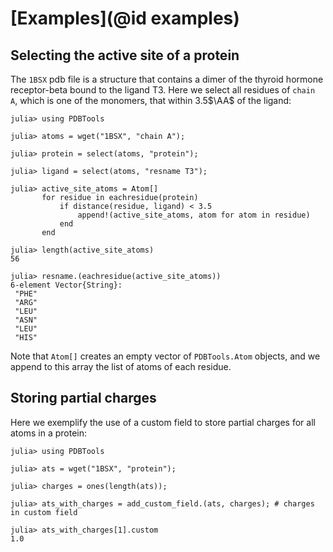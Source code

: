 # [Examples](@id examples)

## Selecting the active site of a protein

The `1BSX` pdb file is a structure that contains a dimer of the thyroid hormone
receptor-beta bound to the ligand T3. Here we select all residues of `chain A`,
which is one of the monomers, that within 3.5$\AA$ of the ligand:

```jldoctest
julia> using PDBTools

julia> atoms = wget("1BSX", "chain A");

julia> protein = select(atoms, "protein");

julia> ligand = select(atoms, "resname T3");

julia> active_site_atoms = Atom[]
       for residue in eachresidue(protein)
           if distance(residue, ligand) < 3.5
               append!(active_site_atoms, atom for atom in residue)
           end
       end

julia> length(active_site_atoms)
56

julia> resname.(eachresidue(active_site_atoms))
6-element Vector{String}:
 "PHE"
 "ARG"
 "LEU"
 "ASN"
 "LEU"
 "HIS"
```

Note that `Atom[]` creates an empty vector of `PDBTools.Atom` objects, and we
append to this array the list of atoms of each residue.

## Storing partial charges

Here we exemplify the use of a custom field to store partial charges for all atoms in a protein:

```jldoctest
julia> using PDBTools

julia> ats = wget("1BSX", "protein");

julia> charges = ones(length(ats));

julia> ats_with_charges = add_custom_field.(ats, charges); # charges in custom field

julia> ats_with_charges[1].custom
1.0

```
